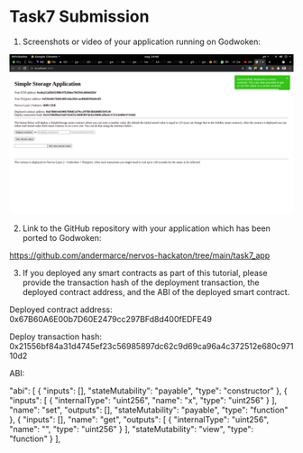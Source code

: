 # Task7 Submission

1. Screenshots or video of your application running on Godwoken:

![alt text](./image0-task7.png)

2. Link to the GitHub repository with your application which has been ported to Godwoken:

https://github.com/andermarce/nervos-hackaton/tree/main/task7_app

3. If you deployed any smart contracts as part of this tutorial, please provide the transaction hash of the deployment transaction, the deployed contract address, and the ABI of the deployed smart contract.

Deployed contract address: 0x67B60A6E00b7D60E2479cc297BFd8d400fEDFE49

Deploy transaction hash: 0x21556bf84a31d4745ef23c56985897dc62c9d69ca96a4c372512e680c97110d2

ABI: 

  "abi": [
    {
      "inputs": [],
      "stateMutability": "payable",
      "type": "constructor"
    },
    {
      "inputs": [
        {
          "internalType": "uint256",
          "name": "x",
          "type": "uint256"
        }
      ],
      "name": "set",
      "outputs": [],
      "stateMutability": "payable",
      "type": "function"
    },
    {
      "inputs": [],
      "name": "get",
      "outputs": [
        {
          "internalType": "uint256",
          "name": "",
          "type": "uint256"
        }
      ],
      "stateMutability": "view",
      "type": "function"
    }
  ],
